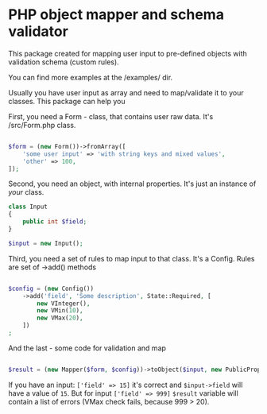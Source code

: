 # PHP object mapper and schema validator

This package created for mapping user input to pre-defined objects with validation schema (custom rules).

You can find more examples at the /examples/ dir.

Usually you have user input as array and need to map/validate it to your classes. This package can help you

First, you need a Form - class, that contains user raw data. It's /src/Form.php class.

```php

$form = (new Form())->fromArray([
    'some user input' => 'with string keys and mixed values',
    'other' => 100,
]);

```

Second, you need an object, with internal properties. It's just an instance of *your* class.

```php
class Input
{
    public int $field;
}

$input = new Input();
```

Third, you need a set of rules to map input to that class. It's a Config. Rules are set of ->add() methods

```php

$config = (new Config())
    ->add('field', 'Some description', State::Required, [
        new VInteger(),
        new VMin(10),
        new VMax(20),
    ])
;

```

And the last - some code for validation and map

```php

$result = (new Mapper($form, $config))->toObject($input, new PublicProperties());

```

If you have an input: `['field' => 15]` it's correct and `$input->field` will have a value of `15`. But for
input `['field' => 999]` `$result` variable will contain a list of errors (VMax check fails, because 999 > 20).
